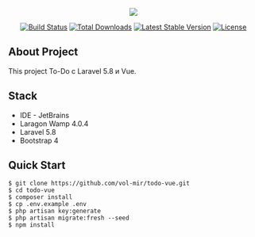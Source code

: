 <p align="center"><img src="https://laravel.com/assets/img/components/logo-laravel.svg"></p>

<p align="center">
<a href="https://travis-ci.org/laravel/framework"><img src="https://travis-ci.org/laravel/framework.svg" alt="Build Status"></a>
<a href="https://packagist.org/packages/laravel/framework"><img src="https://poser.pugx.org/laravel/framework/d/total.svg" alt="Total Downloads"></a>
<a href="https://packagist.org/packages/laravel/framework"><img src="https://poser.pugx.org/laravel/framework/v/stable.svg" alt="Latest Stable Version"></a>
<a href="https://packagist.org/packages/laravel/framework"><img src="https://poser.pugx.org/laravel/framework/license.svg" alt="License"></a>
</p>

## About Project

This project To-Do с Laravel 5.8 и Vue.

## Stack

- IDE - JetBrains
- Laragon Wamp 4.0.4
- Laravel 5.8
- Bootstrap 4

## Quick Start
```shell
$ git clone https://github.com/vol-mir/todo-vue.git
$ cd todo-vue
$ composer install
$ cp .env.example .env
$ php artisan key:generate
$ php artisan migrate:fresh --seed
$ npm install
```
